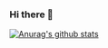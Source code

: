 ### Hi there 👋

<!--
**ActonMartin/ActonMartin** is a ✨ _special_ ✨ repository because its `README.md` (this file) appears on your GitHub profile.

Here are some ideas to get you started:

- 🔭 I’m currently working on ...
- 🌱 I’m currently learning ...
- 👯 I’m looking to collaborate on ...
- 🤔 I’m looking for help with ...
- 💬 Ask me about ...
- 📫 How to reach me: ...
- 😄 Pronouns: ...
- ⚡ Fun fact: ...
-->
[![Anurag's github stats](https://github-readme-stats.vercel.app/api?username=ActonMartin&count_private=true&show_icons=true)](https://github.com/anuraghazra/github-readme-stats)


<!--
[![Top Langs](https://github-readme-stats.vercel.app/api/top-langs/?username=ActonMartin&layout=compact)](https://github.com/anuraghazra/github-readme-stats)
-->

